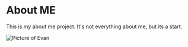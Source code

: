 # About ME

This is my about me project. It's not everything about me, but its a start.

![Picture of Evan](Evan.jpg)